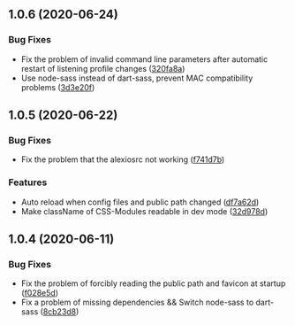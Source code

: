 ## 1.0.6 (2020-06-24)

### Bug Fixes

- Fix the problem of invalid command line parameters after automatic restart of listening profile changes ([320fa8a](https://github.com/alexiosjs/alexios/commit/320fa8a6851376cedc315cf26cb8f1620711ac62))
- Use node-sass instead of dart-sass, prevent MAC compatibility problems ([3d3e20f](https://github.com/alexiosjs/alexios/commit/3d3e20fe15a2da08ced54b3140badddba1faca44))

## 1.0.5 (2020-06-22)

### Bug Fixes

- Fix the problem that the alexiosrc not working ([f741d7b](https://github.com/alexiosjs/alexios/commit/f741d7b2fb1fa3a1bb2ec659f8b95a0a31ce7521))

### Features

- Auto reload when config files and public path changed ([df7a62d](https://github.com/alexiosjs/alexios/commit/df7a62d70b9ec1cebdcf2e5f563a3994d055fe28))
- Make className of CSS-Modules readable in dev mode ([32d978d](https://github.com/alexiosjs/alexios/commit/32d978d95faa317e5ff32f622f6aac2820bfd1dd))

## 1.0.4 (2020-06-11)

### Bug Fixes

- Fix the problem of forcibly reading the public path and favicon at startup ([f028e5d](https://github.com/alexiosjs/alexios/commit/f028e5d7fba5712ebd3aa9c29aa4323d8a4831aa))
- Fix a problem of missing dependencies && Switch node-sass to dart-sass ([8cb23d8](https://github.com/alexiosjs/alexios/commit/8cb23d88039b6ba6f286f6bc90f264e718b705f6))
